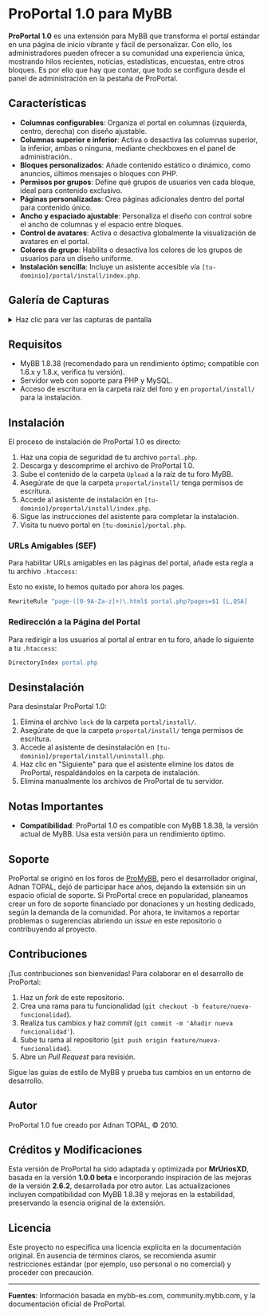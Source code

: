 # ProPortal 1.0 para MyBB

**ProPortal 1.0** es una extensión para MyBB que transforma el portal estándar en una página de inicio vibrante y fácil de personalizar. 
Con ello, los administradores pueden ofrecer a su comunidad una experiencia única, mostrando hilos recientes, noticias, estadísticas, encuestas, entre otros bloques.
Es por ello que hay que contar, que todo se configura desde el panel de administración en la pestaña de ProPortal.

## Características

- **Columnas configurables**: Organiza el portal en columnas (izquierda, centro, derecha) con diseño ajustable.
- **Columnas superior e inferior**: Activa o desactiva las columnas superior, la inferior, ambas o ninguna, mediante checkboxes en el panel de administración..
- **Bloques personalizados**: Añade contenido estático o dinámico, como anuncios, últimos mensajes o bloques con PHP.
- **Permisos por grupos**: Define qué grupos de usuarios ven cada bloque, ideal para contenido exclusivo.
- **Páginas personalizadas**: Crea páginas adicionales dentro del portal para contenido único.
- **Ancho y espaciado ajustable**: Personaliza el diseño con control sobre el ancho de columnas y el espacio entre bloques.
- **Control de avatares**: Activa o desactiva globalmente la visualización de avatares en el portal.
- **Colores de grupo**: Habilita o desactiva los colores de los grupos de usuarios para un diseño uniforme.
- **Instalación sencilla**: Incluye un asistente accesible vía `[tu-dominio]/portal/install/index.php`.
## Galería de Capturas

<details>
  <summary>Haz clic para ver las capturas de pantalla</summary>

  | Información del ProPortal | Configuración del ProPortal | Gestión de Bloques | Vista General del ProPortal |
  |:------------------------:|:--------------------------:|:------------------:|:--------------------------:|
  | <img src="https://github.com/user-attachments/assets/38548ec4-16d3-4e66-bf85-78c6c0565b8d" width="400"/> | <img src="https://github.com/user-attachments/assets/3148ab17-b8c0-4a11-b541-036b81b3f8fa" width="400"/> | <img src="https://github.com/user-attachments/assets/d24642da-d167-4a71-a667-c91ca9f5df3d" width="400"/> | <img src="https://github.com/user-attachments/assets/3c80633d-973c-41f3-9466-2e23e7483d71" width="400"/> |

</details>

## Requisitos

- MyBB 1.8.38 (recomendado para un rendimiento óptimo; compatible con 1.6.x y 1.8.x, verifica tu versión).
- Servidor web con soporte para PHP y MySQL.
- Acceso de escritura en la carpeta raíz del foro y en `proportal/install/` para la instalación.

## Instalación

El proceso de instalación de ProPortal 1.0 es directo:

1. Haz una copia de seguridad de tu archivo `portal.php`.
2. Descarga y descomprime el archivo de ProPortal 1.0.
3. Sube el contenido de la carpeta `Upload` a la raíz de tu foro MyBB.
4. Asegúrate de que la carpeta `proportal/install/` tenga permisos de escritura.
5. Accede al asistente de instalación en `[tu-dominio]/proportal/install/index.php`.
6. Sigue las instrucciones del asistente para completar la instalación.
7. Visita tu nuevo portal en `[tu-dominio]/portal.php`.

### URLs Amigables (SEF)

Para habilitar URLs amigables en las páginas del portal, añade esta regla a tu archivo `.htaccess`:

Esto no existe, lo hemos quitado por ahora los pages.
```apache
RewriteRule ^page-([0-9A-Za-z]+)\.html$ portal.php?pages=$1 [L,QSA]
```

### Redirección a la Página del Portal

Para redirigir a los usuarios al portal al entrar en tu foro, añade lo siguiente a tu `.htaccess`:

```apache
DirectoryIndex portal.php
```

## Desinstalación

Para desinstalar ProPortal 1.0:

1. Elimina el archivo `lock` de la carpeta `portal/install/`.
2. Asegúrate de que la carpeta `proportal/install/` tenga permisos de escritura.
3. Accede al asistente de desinstalación en `[tu-dominio]/proportal/install/uninstall.php`.
4. Haz clic en "Siguiente" para que el asistente elimine los datos de ProPortal, respaldándolos en la carpeta de instalación.
5. Elimina manualmente los archivos de ProPortal de tu servidor.

## Notas Importantes

- **Compatibilidad**: ProPortal 1.0 es compatible con MyBB 1.8.38, la versión actual de MyBB. Usa esta versión para un rendimiento óptimo.

## Soporte

ProPortal se originó en los foros de [ProMyBB](http://www.promybb.com), pero el desarrollador original, Adnan TOPAL, dejó de participar hace años, dejando la extensión sin un espacio oficial de soporte. 
Si ProPortal crece en popularidad, planeamos crear un foro de soporte financiado por donaciones y un hosting dedicado, según la demanda de la comunidad. 
Por ahora, te invitamos a reportar problemas o sugerencias abriendo un *issue* en este repositorio o contribuyendo al proyecto.

## Contribuciones

¡Tus contribuciones son bienvenidas! Para colaborar en el desarrollo de ProPortal:

1. Haz un *fork* de este repositorio.
2. Crea una rama para tu funcionalidad (`git checkout -b feature/nueva-funcionalidad`).
3. Realiza tus cambios y haz *commit* (`git commit -m 'Añadir nueva funcionalidad'`).
4. Sube tu rama al repositorio (`git push origin feature/nueva-funcionalidad`).
5. Abre un *Pull Request* para revisión.

Sigue las guías de estilo de MyBB y prueba tus cambios en un entorno de desarrollo.

## Autor

ProPortal 1.0 fue creado por Adnan TOPAL, © 2010.

## Créditos y Modificaciones

Esta versión de ProPortal ha sido adaptada y optimizada por **MrUriosXD**, basada en la versión **1.0.0 beta** e incorporando inspiración de las mejoras de la versión **2.6.2**, desarrollada por otro autor. Las actualizaciones incluyen compatibilidad con MyBB 1.8.38 y mejoras en la estabilidad, preservando la esencia original de la extensión.

## Licencia

Este proyecto no especifica una licencia explícita en la documentación original. En ausencia de términos claros, se recomienda asumir restricciones estándar (por ejemplo, uso personal o no comercial) y proceder con precaución.

---

**Fuentes**: Información basada en mybb-es.com, community.mybb.com, y la documentación oficial de ProPortal.
